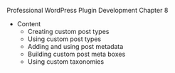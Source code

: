 Professional WordPress Plugin Development Chapter 8

- Content
   - Creating custom post types
   - Using custom post types
   - Adding and using post metadata
   - Building custom post meta boxes
   - Using custom taxonomies